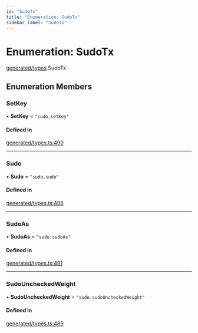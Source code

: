 ```yaml
---
id: "SudoTx"
title: "Enumeration: SudoTx"
sidebar_label: "SudoTx"
---
```


# Enumeration: SudoTx

[generated/types](../../../../modules/Generated/Types/Types.md).SudoTx

## Enumeration Members

### SetKey

• **SetKey** = ``"sudo.setKey"``

#### Defined in

[generated/types.ts:490](https://github.com/PolymeshAssociation/polymesh-sdk/blob/15be87e8/src/generated/types.ts#L490)

___

### Sudo

• **Sudo** = ``"sudo.sudo"``

#### Defined in

[generated/types.ts:488](https://github.com/PolymeshAssociation/polymesh-sdk/blob/15be87e8/src/generated/types.ts#L488)

___

### SudoAs

• **SudoAs** = ``"sudo.sudoAs"``

#### Defined in

[generated/types.ts:491](https://github.com/PolymeshAssociation/polymesh-sdk/blob/15be87e8/src/generated/types.ts#L491)

___

### SudoUncheckedWeight

• **SudoUncheckedWeight** = ``"sudo.sudoUncheckedWeight"``

#### Defined in

[generated/types.ts:489](https://github.com/PolymeshAssociation/polymesh-sdk/blob/15be87e8/src/generated/types.ts#L489)
